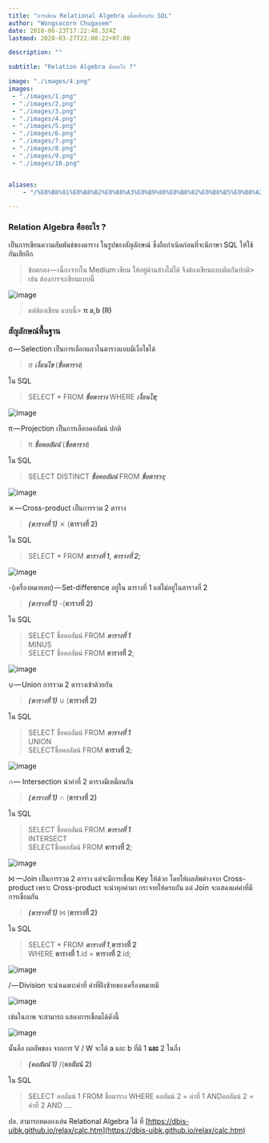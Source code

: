 ```yaml
---
title: "การเขียน Relational Algebra เมื่อเทียบกับ SQL"
author: "Wongsacorn Chugasem"
date: 2018-06-23T17:22:48.324Z
lastmod: 2020-03-27T22:00:22+07:00

description: ""

subtitle: "Relation Algebra คืออะไร ?"

image: "./images/4.png" 
images:
 - "./images/1.png"
 - "./images/2.png"
 - "./images/3.png"
 - "./images/4.png"
 - "./images/5.png"
 - "./images/6.png"
 - "./images/7.png"
 - "./images/8.png"
 - "./images/9.png"
 - "./images/10.png"


aliases:
    - "/%E0%B8%81%E0%B8%B2%E0%B8%A3%E0%B9%80%E0%B8%82%E0%B8%B5%E0%B8%A2%E0%B8%99-relational-algebra-%E0%B9%80%E0%B8%A1%E0%B8%B7%E0%B9%88%E0%B8%AD%E0%B9%80%E0%B8%97%E0%B8%B5%E0%B8%A2%E0%B8%9A%E0%B8%81%E0%B8%B1%E0%B8%9A-sql-623f4e7ba448"

---
```


### Relation Algebra คืออะไร ?

เป็นการเขียนความสัมพันธ์ของตาราง ในรูปของสัญลักษณ์ ซึ่งถือกำเนิดก่อนที่จะมีภาษา SQL ให้ใช้กันเสียอีก
> ข้อตกลง — เนื่องจากใน Medium เขียน ให้อยู่ด้านล่างไม่ได้ จึงต้องเขียนแบบติดกันปกติ> เช่น ต้องการจะเขียนแบบนี้



![image](./images/1.png#layoutTextWidth)

> แต่ต้องเขียน แบบนี้> **π a,b (R)**

### สัญลักษณ์พื้นฐาน

σ — Selection เป็นการเลือกแถวในตารางแบบมีเงื่อไขได้
> σ **_เงื่อนไข_** (**_ชื่อตาราง_**)

ใน SQL
> SELECT * FROM **_ชื่อตาราง_** WHERE **_เงื่อนไข;_**



![image](./images/2.png#layoutTextWidth)



π — Projection เป็นการเลือกคอลัมน์ ปกติ
> π **_ชื่อคอลัมน์_** (**_ชื่อตาราง_**)

ใน SQL
> SELECT DISTINCT **_ชื่อคอลัมน์_** FROM **_ชื่อตาราง;_**



![image](./images/3.png#layoutTextWidth)



⨯ — Cross-product เป็นการรวม 2 ตาราง
> **_(ตารางที่ 1)_** ⨯ (**ตารางที่ 2)**

ใน SQL
> SELECT * FROM **_ตารางที่ 1, ตารางที่ 2;_**



![image](./images/4.png#layoutTextWidth)



-(เครื่องหมายลบ) — Set-difference อยู่ใน ตารางที่ 1 แต่ไม่อยู่ในตารางที่ 2
> **_(ตารางที่ 1)_** -(**ตารางที่ 2)**

ใน SQL
> SELECT ชื่อคอลัมน์ FROM **_ตารางที่ 1_**  
> MINUS  
> SELECT ชื่อคอลัมน์ FROM **ตารางที่ 2**;



![image](./images/5.png#layoutTextWidth)



∪ — Union การรวม 2 ตารางเข้าด้วยกัน
> **_(ตารางที่ 1)_** ∪ (**ตารางที่ 2)**

ใน SQL
> SELECT ชื่อคอลัมน์ FROM **_ตารางที่ 1_**  
> UNION  
> SELECTชื่อคอลัมน์ FROM **ตารางที่ 2**;



![image](./images/6.png#layoutTextWidth)



∩— Intersection นำค่าที่ 2 ตารางมีเหมือนกัน
> **_(ตารางที่ 1)_** ∩ (**ตารางที่ 2)**

ใน SQL
> SELECT ชื่อคอลัมน์ FROM **_ตารางที่ 1_**  
> INTERSECT  
> SELECTชื่อคอลัมน์ FROM **ตารางที่ 2**;



![image](./images/7.png#layoutTextWidth)



⨝ —Join เป็นการรวม 2 ตาราง แต่จะมีการเชื่อม Key ให้ด้วย โดยให้ผลลัพต่างจาก Cross-product เพราะ Cross-product จะนำทุกค่ามา กระจายให้ครบกัน แต่ Join จะแสดงแค่ค่าที่มีการเชื่อมกัน
> **_(ตารางที่ 1)_** ⨝ (**ตารางที่ 2)**

ใน SQL
> SELECT * FROM **_ตารางที่ 1_**,**ตารางที่ 2**  
> WHERE **ตารางที่ 1**.id = **ตารางที่ 2**.id;



![image](./images/8.png#layoutTextWidth)



/ — Division จะนำเฉพาะค่าที่ ค่าที่ฝั่งซ้ายของเครื่องหมายมี




![image](./images/9.png#layoutTextWidth)



เช่นในภาพ จะสามารถ แสดงการเชื่อมได้ดังนี้




![image](./images/10.png#layoutTextWidth)



นั้นคือ ผลลัพของ จากการ V / W จะได้ a และ b ที่มี 1 **และ** 2 ในกิ่ง
> **_(คอลัมน์ 1)_** /(**คอลัมน์ 2)**

ใน SQL
> SELECT คอลัมน์ 1 FROM ชื่อตาราง WHERE คอลัมน์ 2 = ค่าที่ 1 ANDคอลัมน์ 2 = ค่าที่ 2 AND ….

ปล. สามารถทดลองเล่น Relational Algebra ได้ ที่ [https://dbis-uibk.github.io/relax/calc.htm](https://dbis-uibk.github.io/relax/calc.htm)
